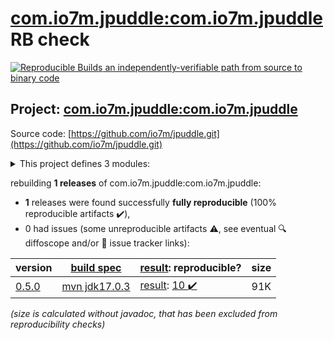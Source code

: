 [com.io7m.jpuddle:com.io7m.jpuddle](https://central.sonatype.com/artifact/com.io7m.jpuddle/com.io7m.jpuddle/versions) RB check
=======

[![Reproducible Builds](https://reproducible-builds.org/images/logos/rb.svg) an independently-verifiable path from source to binary code](https://reproducible-builds.org/)

## Project: [com.io7m.jpuddle:com.io7m.jpuddle](https://central.sonatype.com/artifact/com.io7m.jpuddle/com.io7m.jpuddle/versions)

Source code: [https://github.com/io7m/jpuddle.git](https://github.com/io7m/jpuddle.git)

<details><summary>This project defines 3 modules:</summary>

* [com.io7m.jpuddle:com.io7m.jpuddle](https://central.sonatype.com/artifact/com.io7m.jpuddle/com.io7m.jpuddle/0.5.0)
* [com.io7m.jpuddle:com.io7m.jpuddle.core](https://central.sonatype.com/artifact/com.io7m.jpuddle/com.io7m.jpuddle.core/0.5.0)
* [com.io7m.jpuddle:com.io7m.jpuddle.documentation](https://central.sonatype.com/artifact/com.io7m.jpuddle/com.io7m.jpuddle.documentation/0.5.0)
</details>

rebuilding **1 releases** of com.io7m.jpuddle:com.io7m.jpuddle:
- **1** releases were found successfully **fully reproducible** (100% reproducible artifacts :heavy_check_mark:),
- 0 had issues (some unreproducible artifacts :warning:, see eventual :mag: diffoscope and/or :memo: issue tracker links):

| version | [build spec](/BUILDSPEC.md) | [result](https://reproducible-builds.org/docs/jvm/): reproducible? | size |
| -- | --------- | ------ | -- |
| [0.5.0](https://central.sonatype.com/artifact/com.io7m.jpuddle/com.io7m.jpuddle/0.5.0/pom) | [mvn jdk17.0.3](com.io7m.jpuddle-0.5.0.buildspec) | [result](com.io7m.jpuddle-0.5.0.buildinfo): [10 :heavy_check_mark: ](com.io7m.jpuddle-0.5.0.buildcompare) | 91K |

<i>(size is calculated without javadoc, that has been excluded from reproducibility checks)</i>
